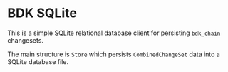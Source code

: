 # BDK SQLite

This is a simple [SQLite] relational database client for persisting [`bdk_chain`] changesets.

The main structure is `Store` which persists `CombinedChangeSet` data into a SQLite database file.

[`bdk_chain`]:https://docs.rs/bdk_chain/latest/bdk_chain/
[SQLite]: https://www.sqlite.org/index.html

